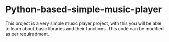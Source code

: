 # Python-based-simple-music-player
This project is a very simple music player project, with this you will be able to learn about basic libraries and their functions. This code can be modified as per requiredment.
